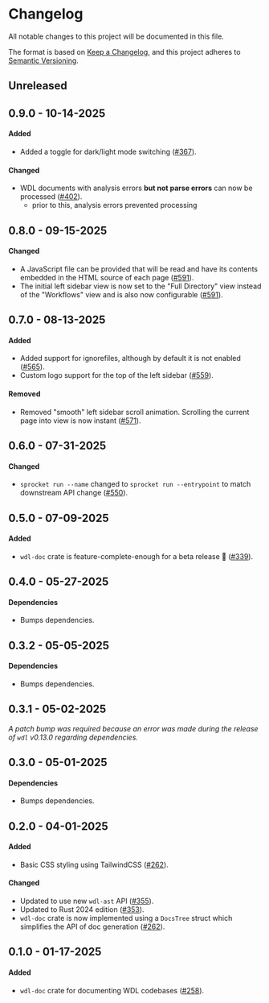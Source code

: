 # Changelog

All notable changes to this project will be documented in this file.

The format is based on [Keep a Changelog](https://keepachangelog.com/en/1.1.0/),
and this project adheres to [Semantic Versioning](https://semver.org/spec/v2.0.0.html).

## Unreleased

## 0.9.0 - 10-14-2025

#### Added

* Added a toggle for dark/light mode switching ([#367](https://github.com/stjude-rust-labs/sprocket/pull/367)).

#### Changed

* WDL documents with analysis errors **but not parse errors** can now be processed ([#402](https://github.com/stjude-rust-labs/sprocket/pull/402)).
    * prior to this, analysis errors prevented processing

## 0.8.0 - 09-15-2025

#### Changed

* A JavaScript file can be provided that will be read and have its contents embedded in the HTML source of each page ([#591](https://github.com/stjude-rust-labs/wdl/pull/591)).
* The initial left sidebar view is now set to the "Full Directory" view instead of the "Workflows" view and is also now configurable ([#591](https://github.com/stjude-rust-labs/wdl/pull/591)).

## 0.7.0 - 08-13-2025

#### Added

* Added support for ignorefiles, although by default it is not enabled ([#565](https://github.com/stjude-rust-labs/wdl/pull/565)).
* Custom logo support for the top of the left sidebar ([#559](https://github.com/stjude-rust-labs/wdl/pull/559)).

#### Removed

* Removed "smooth" left sidebar scroll animation. Scrolling the current page into view is now instant ([#571](https://github.com/stjude-rust-labs/wdl/pull/571)).

## 0.6.0 - 07-31-2025

#### Changed

* `sprocket run --name` changed to `sprocket run --entrypoint` to match downstream API change ([#550](https://github.com/stjude-rust-labs/wdl/pull/550)).

## 0.5.0 - 07-09-2025

#### Added

* `wdl-doc` crate is feature-complete-enough for a beta release :tada: ([#339](https://github.com/stjude-rust-labs/wdl/pull/339)).

## 0.4.0 - 05-27-2025

#### Dependencies

* Bumps dependencies.

## 0.3.2 - 05-05-2025

#### Dependencies

* Bumps dependencies.

## 0.3.1 - 05-02-2025

_A patch bump was required because an error was made during the release of `wdl` v0.13.0 regarding dependencies._

## 0.3.0 - 05-01-2025

#### Dependencies

* Bumps dependencies.

## 0.2.0 - 04-01-2025

#### Added

* Basic CSS styling using TailwindCSS ([#262](https://github.com/stjude-rust-labs/wdl/pull/262)).

#### Changed

* Updated to use new `wdl-ast` API ([#355](https://github.com/stjude-rust-labs/wdl/pull/355)).
* Updated to Rust 2024 edition ([#353](https://github.com/stjude-rust-labs/wdl/pull/353)).
* `wdl-doc` crate is now implemented using a `DocsTree` struct which simplifies
  the API of doc generation ([#262](https://github.com/stjude-rust-labs/wdl/pull/262)).

## 0.1.0 - 01-17-2025

#### Added

* `wdl-doc` crate for documenting WDL codebases ([#258](https://github.com/stjude-rust-labs/wdl/pull/248)).
